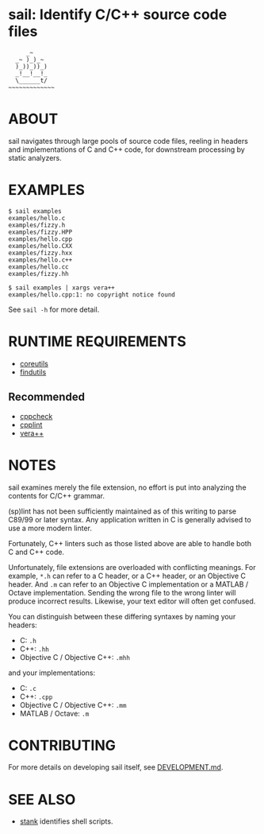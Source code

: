 # sail: Identify C/C++ source code files

```text
     _~
  _~ )_)_~
  )_))_))_)
  _!__!__!_
  \______t/
~~~~~~~~~~~~~
```

# ABOUT

sail navigates through large pools of source code files, reeling in headers and implementations of C and C++ code, for downstream processing by static analyzers.

# EXAMPLES

```console
$ sail examples
examples/hello.c
examples/fizzy.h
examples/fizzy.HPP
examples/hello.cpp
examples/hello.CXX
examples/fizzy.hxx
examples/hello.c++
examples/hello.cc
examples/fizzy.hh

$ sail examples | xargs vera++
examples/hello.cpp:1: no copyright notice found
```

See `sail -h` for more detail.

# RUNTIME REQUIREMENTS

* [coreutils](https://www.gnu.org/software/coreutils/)
* [findutils](https://www.gnu.org/software/findutils/)

## Recommended

* [cppcheck](http://cppcheck.sourceforge.net/)
* [cpplint](https://github.com/cpplint/cpplint)
* [vera++](https://bitbucket.org/verateam/vera/wiki/Home)

# NOTES

sail examines merely the file extension, no effort is put into analyzing the contents for C/C++ grammar.

(sp)lint has not been sufficiently maintained as of this writing to parse C89/99 or later syntax. Any application written in C is generally advised to use a more modern linter.

Fortunately, C++ linters such as those listed above are able to handle both C and C++ code.

Unfortunately, file extensions are overloaded with conflicting meanings. For example, `*.h` can refer to a C header, or a C++ header, or an Objective C header. And `.m` can refer to an Objective C implementation or a MATLAB / Octave implementation. Sending the wrong file to the wrong linter will produce incorrect results. Likewise, your text editor will often get confused.

You can distinguish between these differing syntaxes by naming your headers:

* C: `.h`
* C++: `.hh`
* Objective C / Objective C++: `.mhh`

and your implementations:

* C: `.c`
* C++: `.cpp`
* Objective C / Objective C++: `.mm`
* MATLAB / Octave: `.m`

# CONTRIBUTING

For more details on developing sail itself, see [DEVELOPMENT.md](DEVELOPMENT.md).

# SEE ALSO

* [stank](https://github.com/mcandre/stank) identifies shell scripts.
